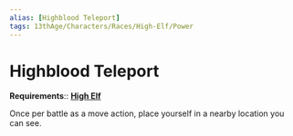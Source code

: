 ```yaml
---
alias: [Highblood Teleport]
tags: 13thAge/Characters/Races/High-Elf/Power
---
```

# Highblood Teleport

__Requirements__:: __[High Elf](../High-Elf.md)__

Once per battle as a move action, place yourself in a nearby location you can see.